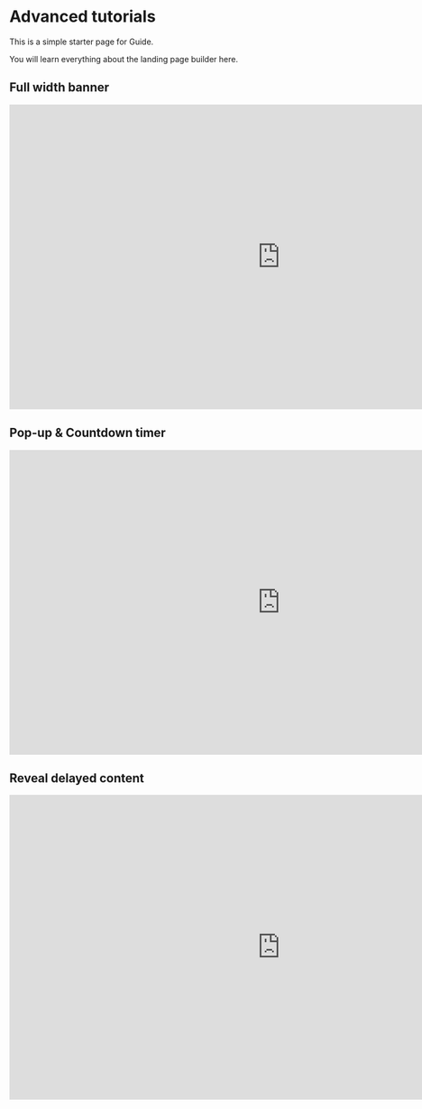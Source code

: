 # Advanced tutorials

This is a simple starter page for Guide.

You will learn everything about the landing page builder here.

## Full width banner

<iframe width="960" height="540" src="https://www.youtube.com/embed/No-83Bow_GE?rel=0&amp;showinfo=0" frameborder="0" allow="autoplay; encrypted-media" allowfullscreen></iframe>

## Pop-up & Countdown timer

<iframe width="960" height="540" src="https://www.youtube.com/embed/MK_zUe9yNmo?rel=0&amp;showinfo=0" frameborder="0" allow="autoplay; encrypted-media" allowfullscreen></iframe>

## Reveal delayed content

<iframe width="960" height="540" src="https://www.youtube.com/embed/qG-UAUpK9Tw?rel=0&amp;showinfo=0" frameborder="0" allow="autoplay; encrypted-media" allowfullscreen></iframe>